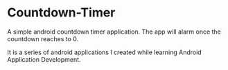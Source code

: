 # Countdown-Timer

A simple android countdown timer application. The app will alarm once the countdown reaches to 0.

It is a series of android applications I created while learning Android Application Development.
